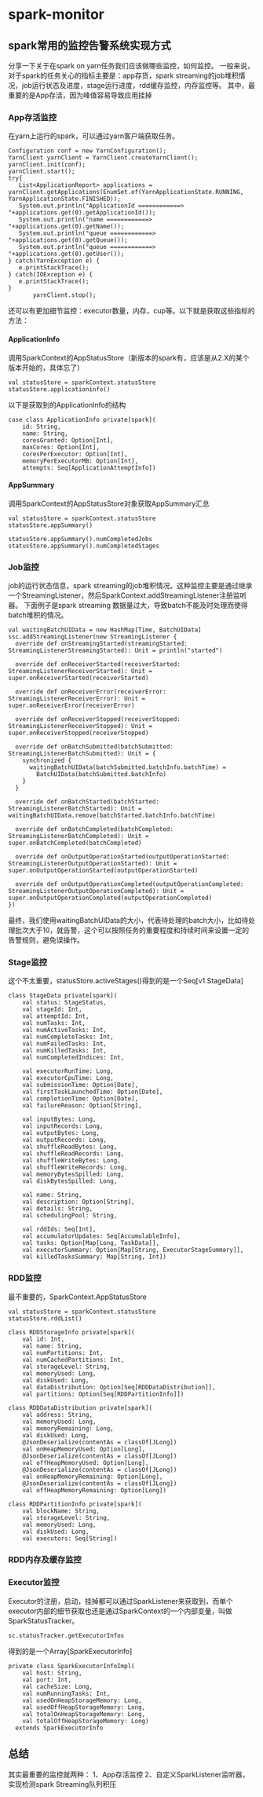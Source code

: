 # spark-monitor
## spark常用的监控告警系统实现方式
  分享一下关于在spark on yarn任务我们应该做哪些监控，如何监控。
  一般来说，对于spark的任务关心的指标主要是：app存货，spark streaming的job堆积情况，job运行状态及进度，stage运行进度，rdd缓存监控，内存监控等。
  其中，最重要的是App存活，因为峰值容易导致应用挂掉
### App存活监控
  在yarn上运行的spark，可以通过yarn客户端获取任务。
```
Configuration conf = new YarnConfiguration();
YarnClient yarnClient = YarnClient.createYarnClient();
yarnClient.init(conf);
yarnClient.start();
try{
   List<ApplicationReport> applications = yarnClient.getApplications(EnumSet.of(YarnApplicationState.RUNNING, YarnApplicationState.FINISHED));
   System.out.println("ApplicationId ============> "+applications.get(0).getApplicationId());
   System.out.println("name ============> "+applications.get(0).getName());
   System.out.println("queue ============> "+applications.get(0).getQueue());
   System.out.println("queue ============> "+applications.get(0).getUser());
} catch(YarnException e) {
   e.printStackTrace();
} catch(IOException e) {
   e.printStackTrace();
}
       yarnClient.stop();
```
  还可以有更加细节监控：executor数量，内存，cup等。以下就是获取这些指标的方法：
#### ApplicationInfo
  调用SparkContext的AppStatusStore（新版本的spark有，应该是从2.X的某个版本开始的，具体忘了）
```
val statusStore = sparkContext.statusStore
statusStore.applicationinfo()
```
  以下是获取到的ApplicationInfo的结构
```
case class ApplicationInfo private[spark](
    id: String,
    name: String,
    coresGranted: Option[Int],
    maxCores: Option[Int],
    coresPerExecutor: Option[Int],
    memoryPerExecutorMB: Option[Int],
    attempts: Seq[ApplicationAttemptInfo]) 
```
#### AppSummary
  调用SparkContext的AppStatusStore对象获取AppSummary汇总
```
val statusStore = sparkContext.statusStore
statusStore.appSummary()

statusStore.appSummary().numCompletedJobs
statusStore.appSummary().numCompletedStages
```
### Job监控
  job的运行状态信息，spark streaming的job堆积情况。这种监控主要是通过继承一个StreamingListener，然后SparkContext.addStreamingListener注册监听器。
  下面例子是spark streaming 数据量过大，导致batch不能及时处理而使得batch堆积的情况。
```
val waitingBatchUIData = new HashMap[Time, BatchUIData]
ssc.addStreamingListener(new StreamingListener {
  override def onStreamingStarted(streamingStarted: StreamingListenerStreamingStarted): Unit = println("started")

  override def onReceiverStarted(receiverStarted: StreamingListenerReceiverStarted): Unit = super.onReceiverStarted(receiverStarted)

  override def onReceiverError(receiverError: StreamingListenerReceiverError): Unit = super.onReceiverError(receiverError)

  override def onReceiverStopped(receiverStopped: StreamingListenerReceiverStopped): Unit = super.onReceiverStopped(receiverStopped)

  override def onBatchSubmitted(batchSubmitted: StreamingListenerBatchSubmitted): Unit = {
    synchronized {
      waitingBatchUIData(batchSubmitted.batchInfo.batchTime) =
        BatchUIData(batchSubmitted.batchInfo)
    }
  }

  override def onBatchStarted(batchStarted: StreamingListenerBatchStarted): Unit =     waitingBatchUIData.remove(batchStarted.batchInfo.batchTime)
  
  override def onBatchCompleted(batchCompleted: StreamingListenerBatchCompleted): Unit = super.onBatchCompleted(batchCompleted)

  override def onOutputOperationStarted(outputOperationStarted: StreamingListenerOutputOperationStarted): Unit = super.onOutputOperationStarted(outputOperationStarted)

  override def onOutputOperationCompleted(outputOperationCompleted: StreamingListenerOutputOperationCompleted): Unit = super.onOutputOperationCompleted(outputOperationCompleted)
})
```
  最终，我们使用waitingBatchUIData的大小，代表待处理的batch大小，比如待处理批次大于10，就告警，这个可以按照任务的重要程度和持续时间来设置一定的告警规则，避免误操作。
### Stage监控
  这个不太重要，statusStore.activeStages()得到的是一个Seq[v1.StageData] 
```
class StageData private[spark](
    val status: StageStatus,
    val stageId: Int,
    val attemptId: Int,
    val numTasks: Int,
    val numActiveTasks: Int,
    val numCompleteTasks: Int,
    val numFailedTasks: Int,
    val numKilledTasks: Int,
    val numCompletedIndices: Int,

    val executorRunTime: Long,
    val executorCpuTime: Long,
    val submissionTime: Option[Date],
    val firstTaskLaunchedTime: Option[Date],
    val completionTime: Option[Date],
    val failureReason: Option[String],

    val inputBytes: Long,
    val inputRecords: Long,
    val outputBytes: Long,
    val outputRecords: Long,
    val shuffleReadBytes: Long,
    val shuffleReadRecords: Long,
    val shuffleWriteBytes: Long,
    val shuffleWriteRecords: Long,
    val memoryBytesSpilled: Long,
    val diskBytesSpilled: Long,

    val name: String,
    val description: Option[String],
    val details: String,
    val schedulingPool: String,

    val rddIds: Seq[Int],
    val accumulatorUpdates: Seq[AccumulableInfo],
    val tasks: Option[Map[Long, TaskData]],
    val executorSummary: Option[Map[String, ExecutorStageSummary]],
    val killedTasksSummary: Map[String, Int])
```

### RDD监控
  最不重要的，SparkContext.AppStatusStore
```
val statusStore = sparkContext.statusStore
statusStore.rddList()
```
```
class RDDStorageInfo private[spark](
    val id: Int,
    val name: String,
    val numPartitions: Int,
    val numCachedPartitions: Int,
    val storageLevel: String,
    val memoryUsed: Long,
    val diskUsed: Long,
    val dataDistribution: Option[Seq[RDDDataDistribution]],
    val partitions: Option[Seq[RDDPartitionInfo]])

class RDDDataDistribution private[spark](
    val address: String,
    val memoryUsed: Long,
    val memoryRemaining: Long,
    val diskUsed: Long,
    @JsonDeserialize(contentAs = classOf[JLong])
    val onHeapMemoryUsed: Option[Long],
    @JsonDeserialize(contentAs = classOf[JLong])
    val offHeapMemoryUsed: Option[Long],
    @JsonDeserialize(contentAs = classOf[JLong])
    val onHeapMemoryRemaining: Option[Long],
    @JsonDeserialize(contentAs = classOf[JLong])
    val offHeapMemoryRemaining: Option[Long])

class RDDPartitionInfo private[spark](
    val blockName: String,
    val storageLevel: String,
    val memoryUsed: Long,
    val diskUsed: Long,
    val executors: Seq[String])
```

### RDD内存及缓存监控
### Executor监控
  Executor的注册，启动，挂掉都可以通过SparkListener来获取到，而单个executor内部的细节获取也还是通过SparkContext的一个内部变量，叫做SparkStatusTracker。
  ```
  sc.statusTracker.getExecutorInfos
  ```
  得到的是一个Array[SparkExecutorInfo]
```
private class SparkExecutorInfoImpl(
    val host: String,
    val port: Int,
    val cacheSize: Long,
    val numRunningTasks: Int,
    val usedOnHeapStorageMemory: Long,
    val usedOffHeapStorageMemory: Long,
    val totalOnHeapStorageMemory: Long,
    val totalOffHeapStorageMemory: Long)
  extends SparkExecutorInfo
```

## 总结
  其实最重要的监控就两种：
    1、App存活监控
    2、自定义SparkListener监听器，实现检测spark Streaming队列积压
